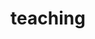 ---
layout: page
permalink: /teaching/
title: teaching
description: Materials for courses you taught. Replace this text with your description.
nav: true
nav_order: 4
---